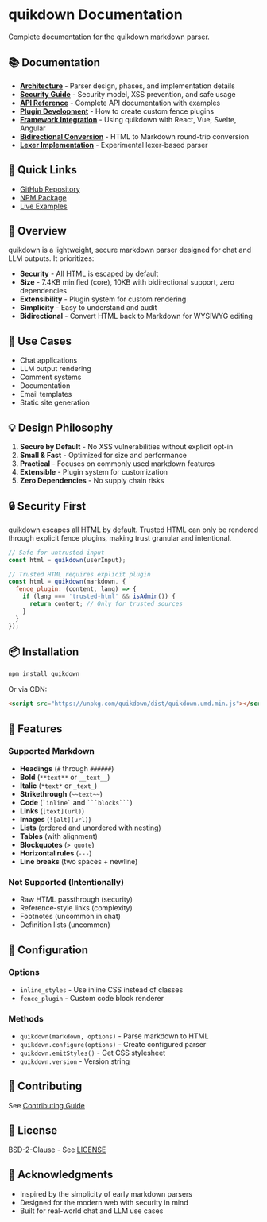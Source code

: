 # quikdown Documentation

Complete documentation for the quikdown markdown parser.

## 📚 Documentation

- **[Architecture](architecture.md)** - Parser design, phases, and implementation details
- **[Security Guide](security.md)** - Security model, XSS prevention, and safe usage
- **[API Reference](api-reference.md)** - Complete API documentation with examples
- **[Plugin Development](plugin-guide.md)** - How to create custom fence plugins
- **[Framework Integration](framework-integration.md)** - Using quikdown with React, Vue, Svelte, Angular
- **[Bidirectional Conversion](quikdown-bidirectional.md)** - HTML to Markdown round-trip conversion
- **[Lexer Implementation](lexer-implementation.md)** - Experimental lexer-based parser

## 🚀 Quick Links

- [GitHub Repository](https://github.com/deftio/quikdown)
- [NPM Package](https://www.npmjs.com/package/quikdown)
- [Live Examples](../examples/)

## 📖 Overview

quikdown is a lightweight, secure markdown parser designed for chat and LLM outputs. It prioritizes:

- **Security** - All HTML is escaped by default
- **Size** - 7.4KB minified (core), 10KB with bidirectional support, zero dependencies
- **Extensibility** - Plugin system for custom rendering
- **Simplicity** - Easy to understand and audit
- **Bidirectional** - Convert HTML back to Markdown for WYSIWYG editing

## 🎯 Use Cases

- Chat applications
- LLM output rendering
- Comment systems
- Documentation
- Email templates
- Static site generation

## 💡 Design Philosophy

1. **Secure by Default** - No XSS vulnerabilities without explicit opt-in
2. **Small & Fast** - Optimized for size and performance
3. **Practical** - Focuses on commonly used markdown features
4. **Extensible** - Plugin system for customization
5. **Zero Dependencies** - No supply chain risks

## 🔒 Security First

quikdown escapes all HTML by default. Trusted HTML can only be rendered through explicit fence plugins, making trust granular and intentional.

```javascript
// Safe for untrusted input
const html = quikdown(userInput);

// Trusted HTML requires explicit plugin
const html = quikdown(markdown, {
  fence_plugin: (content, lang) => {
    if (lang === 'trusted-html' && isAdmin()) {
      return content; // Only for trusted sources
    }
  }
});
```

## 📦 Installation

```bash
npm install quikdown
```

Or via CDN:

```html
<script src="https://unpkg.com/quikdown/dist/quikdown.umd.min.js"></script>
```

## 🌟 Features

### Supported Markdown

- **Headings** (`#` through `######`)
- **Bold** (`**text**` or `__text__`)
- **Italic** (`*text*` or `_text_`)
- **Strikethrough** (`~~text~~`)
- **Code** (`` `inline` `` and ` ```blocks``` `)
- **Links** (`[text](url)`)
- **Images** (`![alt](url)`)
- **Lists** (ordered and unordered with nesting)
- **Tables** (with alignment)
- **Blockquotes** (`> quote`)
- **Horizontal rules** (`---`)
- **Line breaks** (two spaces + newline)

### Not Supported (Intentionally)

- Raw HTML passthrough (security)
- Reference-style links (complexity)
- Footnotes (uncommon in chat)
- Definition lists (uncommon)

## 🔧 Configuration

### Options

- `inline_styles` - Use inline CSS instead of classes
- `fence_plugin` - Custom code block renderer

### Methods

- `quikdown(markdown, options)` - Parse markdown to HTML
- `quikdown.configure(options)` - Create configured parser
- `quikdown.emitStyles()` - Get CSS stylesheet
- `quikdown.version` - Version string

## 🤝 Contributing

See [Contributing Guide](../CONTRIBUTING.md)

## 📄 License

BSD-2-Clause - See [LICENSE](../LICENSE.txt)

## 🙏 Acknowledgments

- Inspired by the simplicity of early markdown parsers
- Designed for the modern web with security in mind
- Built for real-world chat and LLM use cases